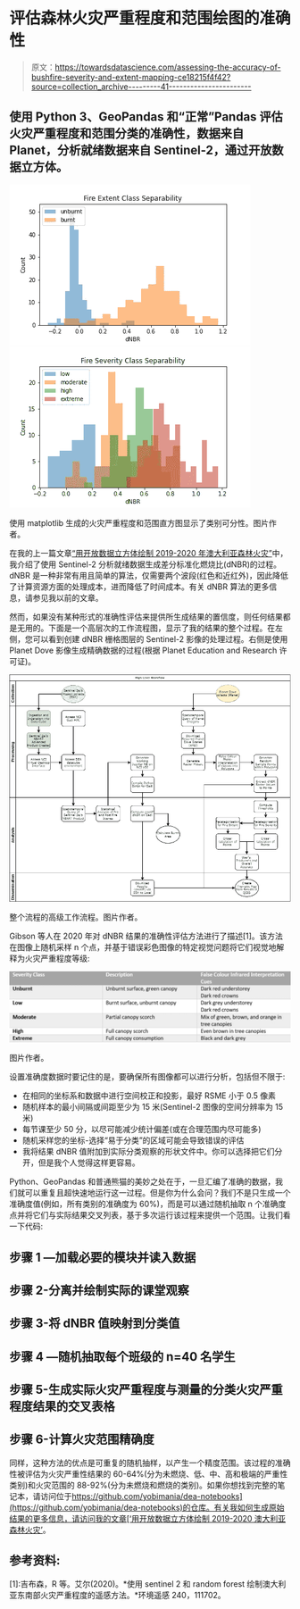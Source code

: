 # 评估森林火灾严重程度和范围绘图的准确性

> 原文：<https://towardsdatascience.com/assessing-the-accuracy-of-bushfire-severity-and-extent-mapping-ce18215f4f42?source=collection_archive---------41----------------------->

## 使用 Python 3、GeoPandas 和“正常”Pandas 评估火灾严重程度和范围分类的准确性，数据来自 Planet，分析就绪数据来自 Sentinel-2，通过开放数据立方体。

![](img/006e8b0eaf1e4d5c827e426823bd63fa.png)![](img/67fd7283ec53d48b00cd2b4fa1fdc3fd.png)

使用 matplotlib 生成的火灾严重程度和范围直方图显示了类别可分性。图片作者。

在我的上一篇文章[“用开放数据立方体绘制 2019-2020 年澳大利亚森林火灾”](/mapping-the-2019-2020-australian-bushfires-with-the-open-data-cube-ec680060bf15)中，我介绍了使用 Sentinel-2 分析就绪数据生成差分标准化燃烧比(dNBR)的过程。dNBR 是一种非常有用且简单的算法，仅需要两个波段(红色和近红外)，因此降低了计算资源方面的处理成本，进而降低了时间成本。有关 dNBR 算法的更多信息，请参见我以前的文章。

然而，如果没有某种形式的准确性评估来提供所生成结果的置信度，则任何结果都是无用的。下面是一个高层次的工作流程图，显示了我的结果的整个过程。在左侧，您可以看到创建 dNBR 栅格图层的 Sentinel-2 影像的处理过程。右侧是使用 Planet Dove 影像生成精确数据的过程(根据 Planet Education and Research 许可证)。

![](img/4830184b75cdf4eb5c42649062712a0e.png)

整个流程的高级工作流程。图片作者。

Gibson 等人在 2020 年对 dNBR 结果的准确性评估方法进行了描述[1]。该方法在图像上随机采样 n 个点，并基于错误彩色图像的特定视觉问题将它们视觉地解释为火灾严重程度等级:

![](img/46d71dfdf99175e9ac29d9d5df4a3ce8.png)

图片作者。

设置准确度数据时要记住的是，要确保所有图像都可以进行分析，包括但不限于:

*   在相同的坐标系和数据中进行空间校正和投影，最好 RSME 小于 0.5 像素
*   随机样本的最小间隔或间距至少为 15 米(Sentinel-2 图像的空间分辨率为 15 米)
*   每节课至少 50 分，以尽可能减少统计偏差(或在合理范围内尽可能多)
*   随机采样您的坐标-选择“易于分类”的区域可能会导致错误的评估
*   我将结果 dNBR 值附加到实际分类观察的形状文件中。你可以选择把它们分开，但是我个人觉得这样更容易。

Python、GeoPandas 和普通熊猫的美妙之处在于，一旦汇编了准确的数据，我们就可以重复且超快速地运行这一过程。但是你为什么会问？我们不是只生成一个准确度值(例如，所有类别的准确度为 60%)，而是可以通过随机抽取 n 个准确度点并将它们与实际结果交叉列表，基于多次运行该过程来提供一个范围。让我们看一下代码:

## 步骤 1 —加载必要的模块并读入数据

## 步骤 2-分离并绘制实际的课堂观察

## 步骤 3-将 dNBR 值映射到分类值

## 步骤 4 —随机抽取每个班级的 n=40 名学生

## 步骤 5-生成实际火灾严重程度与测量的分类火灾严重程度结果的交叉表格

## 步骤 6-计算火灾范围精确度

同样，这种方法的优点是可重复的随机抽样，以产生一个精度范围。该过程的准确性被评估为火灾严重性结果的 60-64%(分为未燃烧、低、中、高和极端的严重性类别)和火灾范围的 88-92%(分为未燃烧和燃烧的类别)。如果你想找到完整的笔记本，请访问位于[https://github.com/yobimania/dea-notebooks](https://github.com/yobimania/dea-notebooks)的仓库。有关我如何生成原始结果的更多信息，请访问我的文章[‘用开放数据立方体绘制 2019-2020 澳大利亚森林火灾’](/mapping-the-2019-2020-australian-bushfires-with-the-open-data-cube-ec680060bf15)。

## 参考资料:

[1]:吉布森，R 等。艾尔(2020)。*使用 sentinel 2 和 random forest 绘制澳大利亚东南部火灾严重程度的遥感方法。*环境遥感 240，111702。